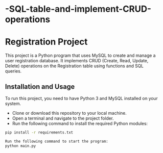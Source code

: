 # -SQL-table-and-implement-CRUD-operations

# Registration Project

This project is a Python program that uses MySQL to create and manage a user registration database. It implements CRUD (Create, Read, Update, Delete) operations on the Registration table using functions and SQL queries.

## Installation and Usage

To run this project, you need to have Python 3 and MySQL installed on your system.

- Clone or download this repository to your local machine.
- Open a terminal and navigate to the project folder.
- Run the following command to install the required Python modules:

```bash
pip install -r requirements.txt

Run the following command to start the program:
python main.py
